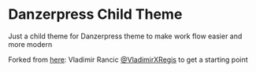 <h1>Danzerpress Child Theme</h1>

<p>Just a child theme for Danzerpress theme to make work flow easier and more modern</p>
<p>Forked from <a href="https://github.com/Regis011/wp-child-theme">here</a>: Vladimir Rancic <a href="https://twitter.com/VladimirXRegis" target="_blank">@VladimirXRegis</a> to get a starting point</p>